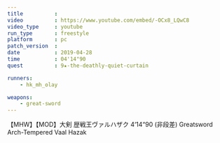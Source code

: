```yaml
---
title          :
video          : https://www.youtube.com/embed/-OCx8_LQwC8
video_type     : youtube
run_type       : freestyle
platform       : pc
patch_version  :
date           : 2019-04-28
time           : 04'14"90
quest          : 9★-the-deathly-quiet-curtain

runners:
    - hk_mh_olay

weapons:
    - great-sword
---
```

【MHW】【MOD】大剣 歴戦王ヴァルハザク 4‘14“90 (非段差) Greatsword Arch-Tempered Vaal Hazak
